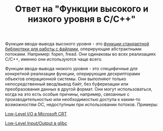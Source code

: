 ﻿---
title: "Ответ на \"Функции высокого и низкого уровня в C/C++\""
se.owner.user_id: 240512
se.owner.display_name: "MSDN.WhiteKnight"
se.owner.link: "https://ru.stackoverflow.com/users/240512/msdn-whiteknight"
se.answer_id: 971496
se.question_id: 971456
se.post_type: answer
se.is_accepted: False
---
<p>Функции ввода-вывода высокого уровня - это <a href="https://en.cppreference.com/w/cpp/io/c" rel="nofollow noreferrer">функции стандартной библиотеки для работы с файлами</a>, оперирующие абстрактными потоками. Например: fopen, fread. Они одинаковы во всех реализациях С/С++, именно они используются чаще всего.</p>

<p>Функции ввода-вывода низкого уровня - это специфичные для конкретной реализации функции, оперирующие дескрипторами объектов операционной системы. Они выполняют только непосредственный ввод/вывод байт, без буферизации или преобразования данных в другой формат. Они могут использоваться, когда на это есть особые причины, например, связанные с производительностью или необходимостью доступа к каким-то возможностям ОС, недоступным при использовании потоков. Примеры:</p>

<p><a href="https://docs.microsoft.com/en-us/cpp/c-runtime-library/low-level-i-o?view=vs-2019" rel="nofollow noreferrer">Low-Level I/O в Microsoft CRT</a></p>

<p><a href="https://www.gnu.org/software/libc/manual/html_node/Low_002dLevel-I_002fO.html#Low_002dLevel-I_002fO" rel="nofollow noreferrer">Low-Level Input/Output в glibc</a></p>
